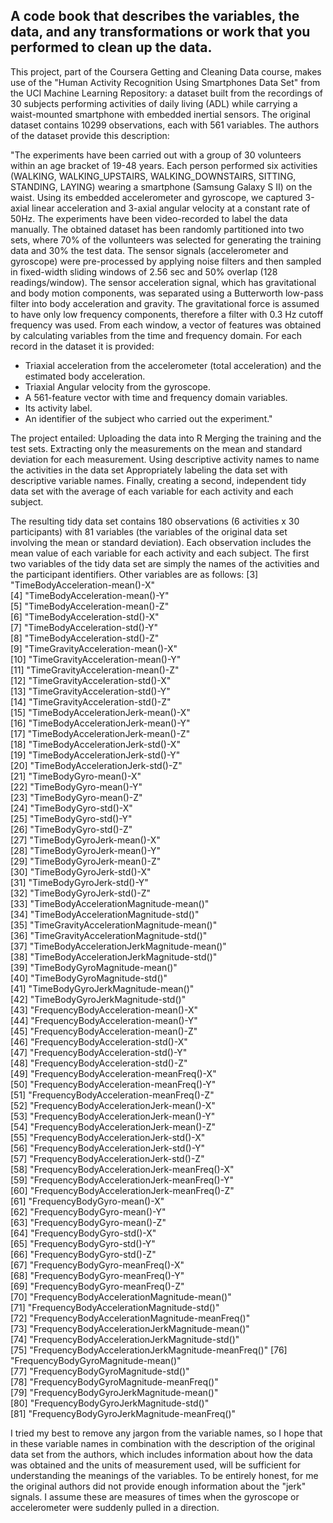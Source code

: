 ## A code book that describes the variables, the data, and any transformations or work that you performed to clean up the data.
This project, part of the Coursera Getting and Cleaning Data course, makes use of the "Human Activity Recognition Using Smartphones Data Set" from the UCI Machine Learning Repository: a dataset built from the recordings of 30 subjects performing activities of daily living (ADL) while carrying a waist-mounted smartphone with embedded inertial sensors. 
The original dataset contains 10299 observations, each with 561 variables. The authors of the dataset provide this description:

"The experiments have been carried out with a group of 30 volunteers within an age bracket of 19-48 years. Each person performed six activities (WALKING, WALKING_UPSTAIRS, WALKING_DOWNSTAIRS, SITTING, STANDING, LAYING) wearing a smartphone (Samsung Galaxy S II) on the waist. Using its embedded accelerometer and gyroscope, we captured 3-axial linear acceleration and 3-axial angular velocity at a constant rate of 50Hz. The experiments have been video-recorded to label the data manually. The obtained dataset has been randomly partitioned into two sets, where 70% of the vollunteers was selected for generating the training data and 30% the test data. 
The sensor signals (accelerometer and gyroscope) were pre-processed by applying noise filters and then sampled in fixed-width sliding windows of 2.56 sec and 50% overlap (128 readings/window). The sensor acceleration signal, which has gravitational and body motion components, was separated using a Butterworth low-pass filter into body acceleration and gravity. The gravitational force is assumed to have only low frequency components, therefore a filter with 0.3 Hz cutoff frequency was used. From each window, a vector of features was obtained by calculating variables from the time and frequency domain.
For each record in the dataset it is provided: 
- Triaxial acceleration from the accelerometer (total acceleration) and the estimated body acceleration. 
- Triaxial Angular velocity from the gyroscope. 
- A 561-feature vector with time and frequency domain variables. 
- Its activity label. 
- An identifier of the subject who carried out the experiment."

The project entailed: 
Uploading the data into R
Merging the training and the test sets.
Extracting only the measurements on the mean and standard deviation for each measurement.
Using descriptive activity names to name the activities in the data set
Appropriately labeling the data set with descriptive variable names. 
Finally, creating a second, independent tidy data set with the average of each variable for each activity and each subject.

The resulting tidy data set contains 180 observations (6 activities x 30 participants) with 81 variables (the variables of the original data set involving the mean or standard deviation). Each observation includes the mean value of each variable for each activity and each subject. The first two variables of the tidy data set are simply the names of the activities and the participant identifiers. Other variables are as follows:
 [3] "TimeBodyAcceleration-mean()-X"                    
 [4] "TimeBodyAcceleration-mean()-Y"                    
 [5] "TimeBodyAcceleration-mean()-Z"                    
 [6] "TimeBodyAcceleration-std()-X"                     
 [7] "TimeBodyAcceleration-std()-Y"                     
 [8] "TimeBodyAcceleration-std()-Z"                     
 [9] "TimeGravityAcceleration-mean()-X"                 
[10] "TimeGravityAcceleration-mean()-Y"                 
[11] "TimeGravityAcceleration-mean()-Z"                 
[12] "TimeGravityAcceleration-std()-X"                  
[13] "TimeGravityAcceleration-std()-Y"                  
[14] "TimeGravityAcceleration-std()-Z"                  
[15] "TimeBodyAccelerationJerk-mean()-X"                
[16] "TimeBodyAccelerationJerk-mean()-Y"                
[17] "TimeBodyAccelerationJerk-mean()-Z"                
[18] "TimeBodyAccelerationJerk-std()-X"                 
[19] "TimeBodyAccelerationJerk-std()-Y"                 
[20] "TimeBodyAccelerationJerk-std()-Z"                 
[21] "TimeBodyGyro-mean()-X"                            
[22] "TimeBodyGyro-mean()-Y"                            
[23] "TimeBodyGyro-mean()-Z"                            
[24] "TimeBodyGyro-std()-X"                             
[25] "TimeBodyGyro-std()-Y"                             
[26] "TimeBodyGyro-std()-Z"                             
[27] "TimeBodyGyroJerk-mean()-X"                        
[28] "TimeBodyGyroJerk-mean()-Y"                        
[29] "TimeBodyGyroJerk-mean()-Z"                        
[30] "TimeBodyGyroJerk-std()-X"                         
[31] "TimeBodyGyroJerk-std()-Y"                         
[32] "TimeBodyGyroJerk-std()-Z"                         
[33] "TimeBodyAccelerationMagnitude-mean()"             
[34] "TimeBodyAccelerationMagnitude-std()"              
[35] "TimeGravityAccelerationMagnitude-mean()"          
[36] "TimeGravityAccelerationMagnitude-std()"           
[37] "TimeBodyAccelerationJerkMagnitude-mean()"         
[38] "TimeBodyAccelerationJerkMagnitude-std()"          
[39] "TimeBodyGyroMagnitude-mean()"                     
[40] "TimeBodyGyroMagnitude-std()"                      
[41] "TimeBodyGyroJerkMagnitude-mean()"                 
[42] "TimeBodyGyroJerkMagnitude-std()"                  
[43] "FrequencyBodyAcceleration-mean()-X"               
[44] "FrequencyBodyAcceleration-mean()-Y"               
[45] "FrequencyBodyAcceleration-mean()-Z"               
[46] "FrequencyBodyAcceleration-std()-X"                
[47] "FrequencyBodyAcceleration-std()-Y"                
[48] "FrequencyBodyAcceleration-std()-Z"                
[49] "FrequencyBodyAcceleration-meanFreq()-X"           
[50] "FrequencyBodyAcceleration-meanFreq()-Y"           
[51] "FrequencyBodyAcceleration-meanFreq()-Z"           
[52] "FrequencyBodyAccelerationJerk-mean()-X"           
[53] "FrequencyBodyAccelerationJerk-mean()-Y"           
[54] "FrequencyBodyAccelerationJerk-mean()-Z"           
[55] "FrequencyBodyAccelerationJerk-std()-X"            
[56] "FrequencyBodyAccelerationJerk-std()-Y"            
[57] "FrequencyBodyAccelerationJerk-std()-Z"            
[58] "FrequencyBodyAccelerationJerk-meanFreq()-X"       
[59] "FrequencyBodyAccelerationJerk-meanFreq()-Y"       
[60] "FrequencyBodyAccelerationJerk-meanFreq()-Z"       
[61] "FrequencyBodyGyro-mean()-X"                       
[62] "FrequencyBodyGyro-mean()-Y"                       
[63] "FrequencyBodyGyro-mean()-Z"                       
[64] "FrequencyBodyGyro-std()-X"                        
[65] "FrequencyBodyGyro-std()-Y"                        
[66] "FrequencyBodyGyro-std()-Z"                        
[67] "FrequencyBodyGyro-meanFreq()-X"                   
[68] "FrequencyBodyGyro-meanFreq()-Y"                   
[69] "FrequencyBodyGyro-meanFreq()-Z"                   
[70] "FrequencyBodyAccelerationMagnitude-mean()"        
[71] "FrequencyBodyAccelerationMagnitude-std()"         
[72] "FrequencyBodyAccelerationMagnitude-meanFreq()"    
[73] "FrequencyBodyAccelerationJerkMagnitude-mean()"    
[74] "FrequencyBodyAccelerationJerkMagnitude-std()"     
[75] "FrequencyBodyAccelerationJerkMagnitude-meanFreq()"
[76] "FrequencyBodyGyroMagnitude-mean()"                
[77] "FrequencyBodyGyroMagnitude-std()"                 
[78] "FrequencyBodyGyroMagnitude-meanFreq()"            
[79] "FrequencyBodyGyroJerkMagnitude-mean()"            
[80] "FrequencyBodyGyroJerkMagnitude-std()"             
[81] "FrequencyBodyGyroJerkMagnitude-meanFreq()"

I tried my best to remove any jargon from the variable names, so I hope that in these variable names in combination with the description of the original data set from the authors, which includes information about how the data was obtained and the units of measurement used, will be sufficient for understanding the meanings of the variables. To be entirely honest, for me the original authors did not provide enough information about the "jerk" signals. I assume these are measures of times when the gyroscope or accelerometer were suddenly pulled in a direction.
